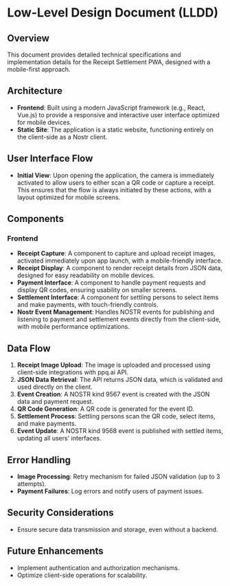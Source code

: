# Low-Level Design Document (LLDD)

## Overview
This document provides detailed technical specifications and implementation details for the Receipt Settlement PWA, designed with a mobile-first approach.

## Architecture
- **Frontend**: Built using a modern JavaScript framework (e.g., React, Vue.js) to provide a responsive and interactive user interface optimized for mobile devices.
- **Static Site**: The application is a static website, functioning entirely on the client-side as a Nostr client.

## User Interface Flow
- **Initial View**: Upon opening the application, the camera is immediately activated to allow users to either scan a QR code or capture a receipt. This ensures that the flow is always initiated by these actions, with a layout optimized for mobile screens.

## Components
### Frontend
- **Receipt Capture**: A component to capture and upload receipt images, activated immediately upon app launch, with a mobile-friendly interface.
- **Receipt Display**: A component to render receipt details from JSON data, designed for easy readability on mobile devices.
- **Payment Interface**: A component to handle payment requests and display QR codes, ensuring usability on smaller screens.
- **Settlement Interface**: A component for settling persons to select items and make payments, with touch-friendly controls.
- **Nostr Event Management**: Handles NOSTR events for publishing and listening to payment and settlement events directly from the client-side, with mobile performance optimizations.

## Data Flow
1. **Receipt Image Upload**: The image is uploaded and processed using client-side integrations with ppq.ai API.
2. **JSON Data Retrieval**: The API returns JSON data, which is validated and used directly on the client.
3. **Event Creation**: A NOSTR kind 9567 event is created with the JSON data and payment request.
4. **QR Code Generation**: A QR code is generated for the event ID.
5. **Settlement Process**: Settling persons scan the QR code, select items, and make payments.
6. **Event Update**: A NOSTR kind 9568 event is published with settled items, updating all users' interfaces.

## Error Handling
- **Image Processing**: Retry mechanism for failed JSON validation (up to 3 attempts).
- **Payment Failures**: Log errors and notify users of payment issues.

## Security Considerations
- Ensure secure data transmission and storage, even without a backend.

## Future Enhancements
- Implement authentication and authorization mechanisms.
- Optimize client-side operations for scalability. 